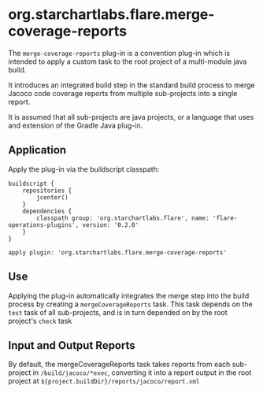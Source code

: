# org.starchartlabs.flare.merge-coverage-reports

The `merge-coverage-reports` plug-in is a convention plug-in which is intended to apply a custom task to the root project of a multi-module java build.

It introduces an integrated build step in the standard build process to merge Jacoco code coverage reports from multiple sub-projects into a single report.

It is assumed that all sub-projects are java projects, or a language that uses and extension of the Gradle Java plug-in.

## Application

Apply the plug-in via the buildscript classpath:

```
buildscript {
    repositories {
        jcenter()
    }
    dependencies {
        classpath group: 'org.starchartlabs.flare', name: 'flare-operations-plugins', version: '0.2.0'
    }
}

apply plugin: 'org.starchartlabs.flare.merge-coverage-reports'
```

## Use

Applying the plug-in automatically integrates the merge step into the build process by creating a `mergeCoverageReports` task. This task depends on the `test` task of all sub-projects, and is in turn depended on by the root project's `check` task

## Input and Output Reports

By default, the mergeCoverageReports task takes reports from each sub-project in `/build/jacoco/*exec`, converting it into a report output in the root project at `${project.buildDir}/reports/jacoco/report.xml`
